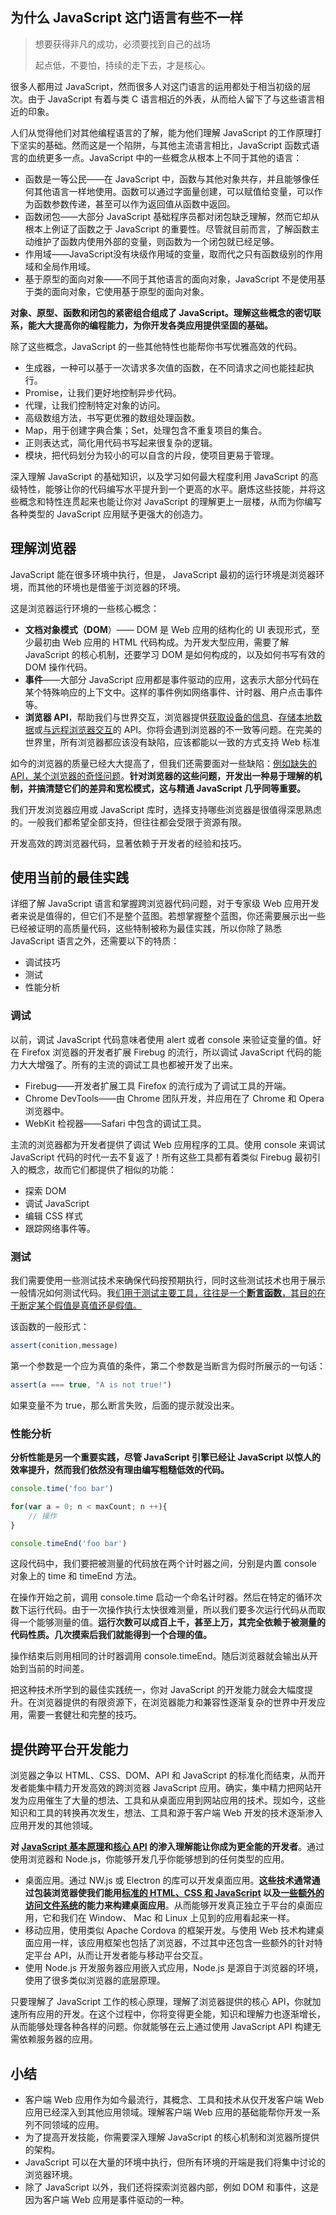 ## 为什么 JavaScript 这门语言有些不一样

> 想要获得非凡的成功，必须要找到自己的战场
>
> 起点低，不要怕，持续的走下去，才是核心。

很多人都用过 JavaScript，然而很多人对这门语言的运用都处于相当初级的层次。由于 JavaScript 有着与类 C 语言相近的外表，从而给人留下了与这些语言相近的印象。

人们从觉得他们对其他编程语言的了解，能为他们理解 JavaScript 的工作原理打下坚实的基础。然而这是一个陷阱，与其他主流语言相比，JavaScript 函数式语言的血统更多一点。JavaScript 中的一些概念从根本上不同于其他的语言：

- 函数是一等公民——在 JavaScript 中，函数与其他对象共存，并且能够像任何其他语言一样地使用。函数可以通过字面量创建，可以赋值给变量，可以作为函数参数传递，甚至可以作为返回值从函数中返回。
- 函数闭包——大部分 JavaScript 基础程序员都对闭包缺乏理解，然而它却从根本上例证了函数之于 JavaScript 的重要性。尽管就目前而言，了解函数主动维护了函数内使用外部的变量，则函数为一个闭包就已经足够。
- 作用域——JavaScript没有块级作用域的变量，取而代之只有函数级别的作用域和全局作用域。
- 基于原型的面向对象——不同于其他语言的面向对象，JavaScript 不是使用基于类的面向对象，它使用基于原型的面向对象。

**对象、原型、函数和闭包的紧密组合组成了 JavaScript。理解这些概念的密切联系，能大大提高你的编程能力，为你开发各类应用提供坚固的基础。**

除了这些概念，JavaScript 的一些其他特性也能帮你书写优雅高效的代码。

- 生成器，一种可以基于一次请求多次值的函数，在不同请求之间也能挂起执行。
- Promise，让我们更好地控制异步代码。
- 代理，让我们控制特定对象的访问。
- 高级数组方法，书写更优雅的数组处理函数。
- Map，用于创建字典合集；Set，处理包含不重复项目的集合。
- 正则表达式，简化用代码书写起来很复杂的逻辑。
- 模块，把代码划分为较小的可以自含的片段，使项目更易于管理。

深入理解 JavaScript 的基础知识，以及学习如何最大程度利用 JavaScript 的高级特性，能够让你的代码编写水平提升到一个更高的水平。磨炼这些技能，并将这些概念和特性连贯起来也能让你对 JavaScript 的理解更上一层楼，从而为你编写各种类型的 JavaScript 应用赋予更强大的创造力。

## 理解浏览器

JavaScript 能在很多环境中执行，但是， JavaScript 最初的运行环境是浏览器环境，而其他的环境也是借鉴于浏览器的环境。

这是浏览器运行环境的一些核心概念：

- **文档对象模式（DOM**）—— DOM 是 Web 应用的结构化的 UI 表现形式，至少最初由 Web 应用的 HTML 代码构成。为开发大型应用，需要了解 JavaScript 的核心机制，还要学习 DOM 是如何构成的，以及如何书写有效的 DOM 操作代码。
- **事件**——大部分 JavaScript 应用都是事件驱动的应用，这表示大部分代码在某个特殊响应的上下文中。这样的事件例如网络事件、计时器、用户点击事件等。
- **浏览器 API**，帮助我们与世界交互，浏览器提供<u>获取设备的信息</u>、<u>存储本地数据</u>或<u>与远程浏览器交互</u>的 API。你将会遇到浏览器的不一致等问题。在完美的世界里，所有浏览器都应该没有缺陷，应该都能以一致的方式支持 Web 标准

如今的浏览器的质量已经大大提高了，但我们还需要面对一些缺陷：<u>例如缺失的 API，某个浏览器的奇怪问题</u>。**针对浏览器的这些问题，开发出一种易于理解的机制，并搞清楚它们的差异和宽松模式，这与精通 JavaScript 几乎同等重要。**

我们开发浏览器应用或 JavaScript 库时，选择支持哪些浏览器是很值得深思熟虑的。一般我们都希望全部支持，但往往都会受限于资源有限。

开发高效的跨浏览器代码，显著依赖于开发者的经验和技巧。

## 使用当前的最佳实践

详细了解 JavaScript 语言和掌握跨浏览器代码问题，对于专家级 Web 应用开发者来说是值得的，但它们不是整个蓝图。若想掌握整个蓝图，你还需要展示出一些已经被证明的高质量代码，这些特制被称为最佳实践，所以你除了熟悉 JavaScript 语言之外，还需要以下的特质：

- 调试技巧
- 测试
- 性能分析

### 调试

以前，调试 JavaScript 代码意味者使用 alert 或者 console 来验证变量的值。好在 Firefox 浏览器的开发者扩展 Firebug 的流行，所以调试 JavaScript 代码的能力大大增强了。所有的主流的调试工具也都被开发了出来。

- Firebug——开发者扩展工具 Firefox 的流行成为了调试工具的开端。
- Chrome DevTools——由 Chrome 团队开发，并应用在了 Chrome 和 Opera 浏览器中。
- WebKit 检视器——Safari 中包含的调试工具。

主流的浏览器都为开发者提供了调试 Web 应用程序的工具。使用 console 来调试 JavaScript 代码的时代一去不复返了！所有这些工具都有着类似 Firebug 最初引入的概念，故而它们都提供了相似的功能：

- 探索 DOM
- 调试 JavaScript
- 编辑 CSS 样式
- 跟踪网络事件等。

### 测试

我们需要使用一些测试技术来确保代码按预期执行，同时这些测试技术也用于展示一般情况如何测试代码。我<u>们用于测试主要工具，往往是一个**断言函数**，其目的在于断定某个假值是真值还是假值。</u>

该函数的一般形式：

```js
assert(conition,message)
```

第一个参数是一个应为真值的条件，第二个参数是当断言为假时所展示的一句话：

```js
assert(a === true, "A is not true!")
```

如果变量不为 true，那么断言失败，后面的提示就没出来。

### 性能分析

**分析性能是另一个重要实践，尽管 JavaScript 引擎已经让 JavaScript 以惊人的效率提升，然而我们依然没有理由编写粗糙低效的代码。**

```js
console.time('foo bar')

for(var a = 0; n < maxCount; n ++){
    // 操作
}

console.timeEnd('foo bar')
```

这段代码中，我们要把被测量的代码放在两个计时器之间，分别是内置 console 对象上的 time 和 timeEnd 方法。

在操作开始之前，调用 console.time 启动一个命名计时器。然后在特定的循环次数下运行代码。由于一次操作执行太快很难测量，所以我们要多次运行代码从而取得一个能够测量的值。**运行次数可以成百上千，甚至上万，其完全依赖于被测量的代码性质。几次摸索后我们就能得到一个合理的值。**

操作结束后则用相同的计时器调用 console.timeEnd。随后浏览器就会输出从开始到当前的时间差。

把这种技术所学到的最佳实践统一，你对 JavaScript 的开发能力就会大幅度提升。在浏览器提供的有限资源下，在浏览器能力和兼容性逐渐复杂的世界中开发应用，需要一套健壮和完整的技巧。

## 提供跨平台开发能力

浏览器之争以 HTML、CSS、DOM、API 和 JavaScript 的标准化而结束，从而开发者能集中精力开发高效的跨浏览器 JavaScript 应用。确实，集中精力把网站开发为应用催生了大量的想法、工具和从桌面应用到网站应用的技术。现如今，这些知识和工具的转换再次发生，想法、工具和源于客户端 Web 开发的技术逐渐渗入应用开发的其他领域。

**对 <u>JavaScript 基本原理</u>和<u>核心 API</u> 的渗入理解能让你成为更全能的开发者**。通过使用浏览器和 Node.js，你能够开发几乎你能够想到的任何类型的应用。

- 桌面应用。通过	NW.js 或 Electron 的库可以开发桌面应用。**这些技术通常通过包装浏览器使我们能用<u>标准的 HTML、CSS 和 JavaScript</u> 以及<u>一些额外的访问文件系统</u>的能力来构建桌面应用**。从而能够开发真正独立于平台的桌面应用，它和我们在 Window、 Mac 和 Linux 上见到的应用看起来一样。
- 移动应用，使用类似 Apache Cordova 的框架开发。与使用 Web 技术构建桌面应用一样，该应用框架也包括了浏览器，不过其中还包含一些额外的针对特定平台 API，从而让开发者能与移动平台交互。
- 使用 Node.js 开发服务器应用嵌入式应用，Node.js 是源自于浏览器的环境，使用了很多类似浏览器的底层原理。

只要理解了 JavaScript 工作的核心原理，理解了浏览器提供的核心 API，你就加速所有应用的开发。在这个过程中，你将变得更全能，知识和理解力也逐渐增长，从而能够处理各种各样的问题。你就能够在云上通过使用 JavaScript API 构建无需依赖服务器的应用。

## 小结

- 客户端 Web 应用作为如今最流行，其概念、工具和技术从仅开发客户端 Web 应用已经深入到其他应用领域。理解客户端 Web 应用的基础能帮你开发一系列不同领域的应用。
- 为了提高开发技能，你需要深入理解 JavaScript 的核心机制和浏览器所提供的架构。
- JavaScript 可以在大量的环境中执行，但所有环境的开端是我们将集中讨论的浏览器环境。
- 除了 JavaScript 以外，我们还将探索浏览器内部，例如 DOM 和事件，这是因为客户端 Web 应用是事件驱动的一种。



